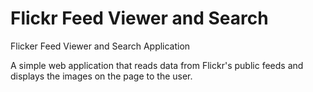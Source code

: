 # Flickr Feed Viewer and Search

Flicker Feed Viewer and Search Application

A simple web application that reads data from Flickr's public feeds and displays the images on the page to the user.




